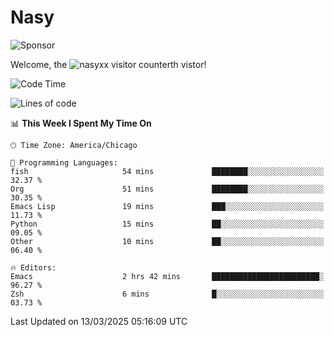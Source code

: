 # Nasy

<!--
<p align="center">
<img height="200" src="https://github-readme-stats.vercel.app/api?username=nasyxx&count_private=true&show_icons=true&theme=dracula&include_all_commits=true"/>
<img height="200" src="https://github-readme-stats.vercel.app/api/top-langs/?username=nasyxx&theme=dracula&hide=html,jupyter+notebook&count_private=true&show_icons=true"/>
</p>

  
----------------
-->

![Sponsor](https://img.shields.io/static/v1.svg?label=Sponsor&message=%E2%9D%A4&logo=GitHub&style=flat&color=pink)
 
Welcome, the ![nasyxx visitor counter](https://count.getloli.com/get/@nasyxx?theme=rule34)th vistor!
 
<!--START_SECTION:waka-->
![Code Time](http://img.shields.io/badge/Code%20Time-4%2C739%20hrs%2038%20mins-blue)

![Lines of code](https://img.shields.io/badge/From%20Hello%20World%20I%27ve%20Written-6.3%20million%20lines%20of%20code-blue)

📊 **This Week I Spent My Time On** 

```text
🕑︎ Time Zone: America/Chicago

💬 Programming Languages: 
fish                     54 mins             ████████░░░░░░░░░░░░░░░░░   32.37 % 
Org                      51 mins             ████████░░░░░░░░░░░░░░░░░   30.35 % 
Emacs Lisp               19 mins             ███░░░░░░░░░░░░░░░░░░░░░░   11.73 % 
Python                   15 mins             ██░░░░░░░░░░░░░░░░░░░░░░░   09.05 % 
Other                    10 mins             ██░░░░░░░░░░░░░░░░░░░░░░░   06.40 % 

🔥 Editors: 
Emacs                    2 hrs 42 mins       ████████████████████████░   96.27 % 
Zsh                      6 mins              █░░░░░░░░░░░░░░░░░░░░░░░░   03.73 % 
```


 Last Updated on 13/03/2025 05:16:09 UTC
<!--END_SECTION:waka-->

<!-- ![visitors](https://visitor-badge.laobi.icu/badge?page_id=nasyxx.nasyxx) -->
